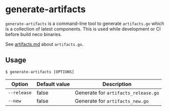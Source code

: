 generate-artifacts
==================

`generate-artifacts` is a command-line tool to generate `artifacts.go`
which is a collection of latest components. This is used while
development or CI before build neco binaries.

See [artifacts.md](artifacts.md) about `artifacts.go`.

Usage
-----

```console
$ generate-artifacts [OPTIONS]
```

Option      | Default value | Description
------      | ------------- | -----------
`--release` | false         | Generate for `artifacts_release.go`
`--new`     | false         | Generate for `artifacts_new.go`
